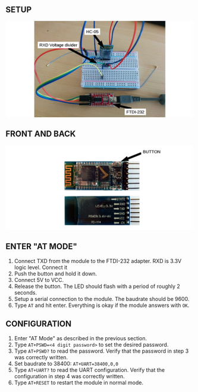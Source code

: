 SETUP
-----

![](bluetooth_configration_setup.jpg)

FRONT AND BACK
--------------

![](hc_05_module.jpg)

ENTER "AT MODE"
---------------
1. Connect TXD from the module to the FTDI-232 adapter. RXD is 3.3V logic level. Connect it 
2. Push the button and hold it down.
3. Connect 5V to VCC.
4. Release the button. The LED should flash with a period of roughly 2
   seconds.
5. Setup a serial connection to the module. The baudrate should be
   9600.
6. Type ``AT`` and hit enter. Everything is okay if the module answers
   with ``OK``.

CONFIGURATION
-------------
1. Enter "AT Mode" as described in the previous section.
2. Type ``AT+PSWD=<4 digit password>`` to set the desired password.
3. Type ``AT+PSWD?`` to read the password. Verify that the password in
   step 3 was correctly written.
4. Set baudrate to 38400: ``AT+UART=38400,0,0``
5. Type ``AT+UART?`` to read the UART configuration. Verify that the
   configuration in step 4 was correctly written.
6. Type ``AT+RESET`` to restart the module in normal mode.
